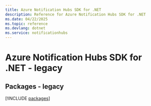 ```yaml
---
title: Azure Notification Hubs SDK for .NET
description: Reference for Azure Notification Hubs SDK for .NET
ms.date: 04/22/2025
ms.topic: reference
ms.devlang: dotnet
ms.service: notificationhubs
---
```

# Azure Notification Hubs SDK for .NET - legacy
## Packages - legacy
[!INCLUDE [packages](notification-hubs-index.md)]